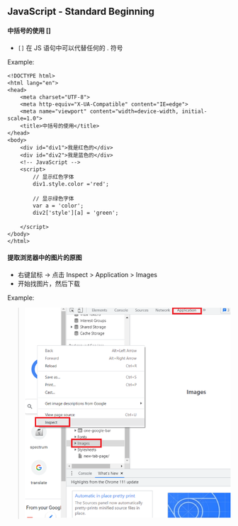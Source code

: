 ## JavaScript - Standard Beginning

#### 中括号的使用 []
+ `[]` 在 JS 语句中可以代替任何的 . 符号

Example:
```
<!DOCTYPE html>
<html lang="en">
<head>
    <meta charset="UTF-8">
    <meta http-equiv="X-UA-Compatible" content="IE=edge">
    <meta name="viewport" content="width=device-width, initial-scale=1.0">
    <title>中括号的使用</title>
</head>
<body>
    <div id="div1">我是红色的</div>
    <div id="div2">我是蓝色的</div>
    <!-- JavaScript -->
    <script>
        // 显示红色字体
        div1.style.color ='red';

        // 显示绿色字体
        var a = 'color';
        div2['style'][a] = 'green';

    </script>
</body>
</html>
```


#### 提取浏览器中的图片的原图
+ 右键鼠标 -> 点击 Inspect > Application > Images
+ 开始找图片，然后下载

Example:
> ![p1](https://github.com/Tgc020202/Front-End-Learning/blob/main/demo/day%2047%20JS%20Standard%20Beginning%20(bracket%2C%20window%20picture)/Images/p1.PNG)





